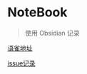 # NoteBook
> 使用 Obsidian 记录

[语雀地址](https://www.yuque.com/rainbower.me)

[issue记录](https://github.com/Riunshow/NoteBook/issues)

